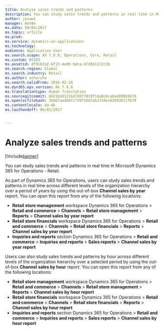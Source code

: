 ```yaml
---
title: Analyze sales trends and patterns
description: You can study sales trends and patterns in real time in Microsoft Dynamics 365 for Operations - Retail.
author: josaw1
manager: AnnBe
ms.date: 04/04/2017
ms.topic: article
ms.prod: 
ms.service: dynamics-ax-applications
ms.technology: 
audience: Application User
ms.search.scope: AX 7.0.0, Operations, Core, Retail
ms.custom: 85183
ms.assetid: df9c62a2-6f13-4a08-bdca-07d041172c1b
ms.search.region: Global
ms.search.industry: Retail
ms.author: asharchw
ms.search.validFrom: 2016-02-28
ms.dyn365.ops.version: AX 7.0.0
ms.translationtype: Human Translation
ms.sourcegitcommit: d421b161216d700f7819f1da8c0ca8ad089b5670
ms.openlocfilehash: 3b667aedb0fc720716d2ab2310ec62b93011fb79
ms.contentlocale: da-dk
ms.lasthandoff: 06/01/2017


---
```


# <a name="analyze-sales-trends-and-patterns"></a>Analyze sales trends and patterns

[!include[banner](includes/banner.md)]


You can study sales trends and patterns in real time in Microsoft Dynamics 365 for Operations - Retail.

As part of Dynamics 365 for Operations, users can study sales trends and patterns in real time across different levels of the organization hierarchy over a period of years by using the out-of-box **Channel sales by year** report. You can open this report from any of the following locations:

-   **Retail store management** workspace Dynamics 365 for Operations &gt; **Retail and commerce** &gt; **Channels** &gt; **Retail store management** &gt; **Reports** &gt; **Channel sales by year report**
-   **Retail store financials** workspace Dynamics 365 for Operations &gt; **Retail and commerce** &gt; **Channels** &gt; **Retail store financials** &gt; **Reports** &gt; **Channel sales by year report**
-   **Inquiries and reports** section Dynamics 365 for Operations &gt; **Retail and commerce** &gt; **Inquiries and reports** &gt; **Sales reports** &gt; **Channel sales by year report**

Users can also study sales trends and patterns by hour across different levels of the organization hierarchy over a selected period by using the out-of-box **Channel sales by hour** report. You can open this report from any of the following locations:

-   **Retail store management** workspace Dynamics 365 for Operations &gt; **Retail and commerce** &gt; **Channels** &gt; **Retail store management** &gt; **Reports** &gt; **Channel sales by hour report**
-   **Retail store financials** workspace Dynamics 365 for Operations &gt; **Retail and commerce** &gt; **Channels** &gt; **Retail store financials** &gt; **Reports** &gt; **Channel sales by hour report**
-   **Inquiries and reports** section Dynamics 365 for Operations &gt; **Retail and commerce** &gt; **Inquiries and reports** &gt; **Sales reports** &gt; **Channel sales by hour report**



